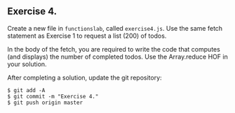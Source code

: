 ## Exercise 4.

Create a new file in `functionslab`, called `exercise4.js`. Use the same fetch statement as Exercise 1 to request a list (200) of todos.

In the body of the fetch, you are required to write the code that computes (and displays) the number of completed todos. Use the Array.reduce HOF in your solution.

After completing a solution, update the git repository:

~~~ 
$ git add -A
$ git commit -m "Exercise 4."
$ git push origin master
~~~